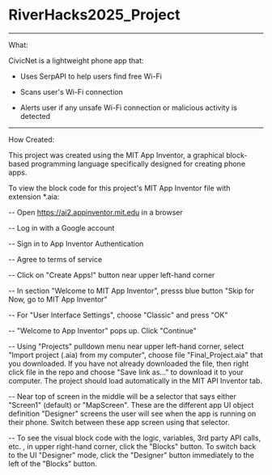 # RiverHacks2025_Project
------------

What: 

CivicNet is a lightweight phone app that:

  - Uses SerpAPI to help users find free Wi-Fi
  
  - Scans user's Wi-Fi connection
  
  - Alerts user if any unsafe Wi-Fi connection or malicious activity is detected 

------------

How Created:

This project was created using the MIT App Inventor, a graphical block-based programming language specifically designed for creating phone apps.

To view the block code for this project's MIT App Inventor file with extension *.aia:

-- Open https://ai2.appinventor.mit.edu in a browser

-- Log in with a Google account

-- Sign in to App Inventor Authentication

-- Agree to terms of service

-- Click on "Create Apps!" button near upper left-hand corner

-- In section "Welcome to MIT App Inventor", presss blue button "Skip for Now, go to MIT App Inventor"

-- For "User Interface Settings", choose "Classic" and press "OK"

-- "Welcome to App Inventor" pops up.  Click "Continue"

-- Using "Projects" pulldown menu near upper left-hand corner, select "Import project (.aia) from my computer", choose file "Final_Project.aia" that you downloaded. If you have not already downloaded the file, then right click file in the repo and choose "Save link as..." to download it to your computer. The project should load automatically in the MIT API Inventor tab.

-- Near top of screen in the middle will be a selector that says either "Screen1" (default) or "MapScreen".  These are the different app UI object definition "Designer" screens the user will see when the app is running on their phone.  Switch between these app screen using that selector.

-- To see the visual block code with the logic, variables, 3rd party API calls, etc. , in upper right-hand corner, click the "Blocks" button.  To switch back to the UI "Designer" mode, click the "Designer" button immediately to the left of the "Blocks" button.





